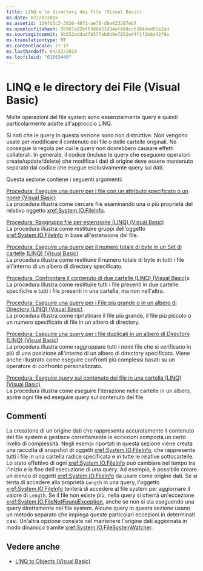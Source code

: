```yaml
---
title: LINQ e le directory dei File (Visual Basic)
ms.date: 07/20/2015
ms.assetid: 159fd5c3-3926-4071-ae78-d8e423287eb7
ms.openlocfilehash: 56967a82bf63d8421d34af48dcc6384ded85e2ad
ms.sourcegitcommit: 9b552addadfb57fab0b9e7852ed4f1f1b8a42f8e
ms.translationtype: MT
ms.contentlocale: it-IT
ms.lasthandoff: 04/23/2019
ms.locfileid: "61663440"
---
```

# <a name="linq-and-file-directories-visual-basic"></a>LINQ e le directory dei File (Visual Basic)
Molte operazioni del file system sono essenzialmente query e quindi particolarmente adatte all'approccio LINQ.  
  
 Si noti che le query in questa sezione sono non distruttive. Non vengono usate per modificare il contenuto dei file o delle cartelle originali. Ne consegue la regola per cui le query non dovrebbero causare effetti collaterali. In generale, il codice (incluse le query che eseguono operatori create/update/delete) che modifica i dati di origine deve essere mantenuto separato dal codice che esegue esclusivamente query sui dati.  
  
 Questa sezione contiene i seguenti argomenti:  
  
 [Procedura: Eseguire una query per i file con un attributo specificato o un nome (Visual Basic)](../../../../visual-basic/programming-guide/concepts/linq/how-to-query-for-files-with-a-specified-attribute-or-name.md)  
 La procedura illustra come cercare file esaminando una o più proprietà del relativo oggetto <xref:System.IO.FileInfo>.  
  
 [Procedura: Raggruppa file per estensione (LINQ) (Visual Basic)](../../../../visual-basic/programming-guide/concepts/linq/how-to-group-files-by-extension-linq.md)  
 La procedura illustra come restituire gruppi dell'oggetto <xref:System.IO.FileInfo> in base all'estensione del file.  
  
 [Procedura: Eseguire una query per il numero totale di byte in un Set di cartelle (LINQ) (Visual Basic)](../../../../visual-basic/programming-guide/concepts/linq/how-to-query-for-the-total-number-of-bytes-in-a-set-of-folders.md)  
 La procedura illustra come restituire il numero totale di byte in tutti i file all'interno di un albero di directory specificato.  
  
 [Procedura: Confrontare il contenuto di due cartelle (LINQ) (Visual Basic)](../../../../visual-basic/programming-guide/concepts/linq/how-to-compare-the-contents-of-two-folders-linq.md)s  
 La procedura illustra come restituire tutti i file presenti in due cartelle specifiche e tutti i file presenti in una cartella, ma non nell'altra.  
  
 [Procedura: Eseguire una query per i File più grande o in un albero di Directory (LINQ) (Visual Basic)](../../../../visual-basic/programming-guide/concepts/linq/how-to-query-for-the-largest-file-or-files-in-a-directory-tree.md)  
 La procedura illustra come ripristinare il file più grande, il file più piccolo o un numero specificato di file in un albero di directory.  
  
 [Procedura: Eseguire una query per i file duplicati in un albero di Directory (LINQ) (Visual Basic)](../../../../visual-basic/programming-guide/concepts/linq/how-to-query-for-duplicate-files-in-a-directory-tree-linq.md)  
 La procedura illustra come raggruppare tutti i nomi file che si verificano in più di una posizione all'interno di un albero di directory specificato. Viene anche illustrato come eseguire confronti più complessi basati su un operatore di confronto personalizzato.  
  
 [Procedura: Eseguire query sul contenuto dei file in una cartella (LINQ) (Visual Basic)](../../../../visual-basic/programming-guide/concepts/linq/how-to-query-the-contents-of-files-in-a-folder-linq.md)  
 La procedura illustra come eseguire l'iterazione nelle cartelle in un albero, aprire ogni file ed eseguire query sul contenuto del file.  
  
## <a name="comments"></a>Commenti  
 La creazione di un'origine dati che rappresenta accuratamente il contenuto del file system e gestisce correttamente le eccezioni comporta un certo livello di complessità. Negli esempi riportati in questa sezione viene creata una raccolta di snapshot di oggetti <xref:System.IO.FileInfo>, che rappresenta tutti i file in una cartella radice specificata e in tutte le relative sottocartelle. Lo stato effettivo di ogni <xref:System.IO.FileInfo> può cambiare nel tempo tra l'inizio e la fine dell'esecuzione di una query. Ad esempio, è possibile creare un elenco di oggetti <xref:System.IO.FileInfo> da usare come origine dati. Se si tenta di accedere alla proprietà `Length` in una query, l'oggetto <xref:System.IO.FileInfo> tenterà di accedere al file system per aggiornare il valore di `Length`. Se il file non esiste più, nella query si otterrà un'eccezione <xref:System.IO.FileNotFoundException>, anche se non si sta eseguendo una query direttamente nel file system. Alcune query in questa sezione usano un metodo separato che impiega queste particolari eccezioni in determinati casi. Un'altra opzione consiste nel mantenere l'origine dati aggiornata in modo dinamico tramite <xref:System.IO.FileSystemWatcher>.  
  
## <a name="see-also"></a>Vedere anche

- [LINQ to Objects (Visual Basic)](../../../../visual-basic/programming-guide/concepts/linq/linq-to-objects.md)
